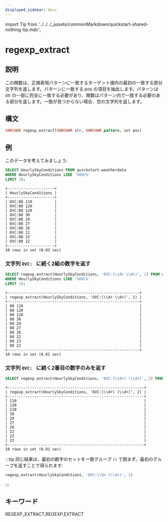 ```yaml
---
displayed_sidebar: docs
---
```


import Tip from '../../../_assets/commonMarkdown/quickstart-shared-nothing-tip.mdx';

# regexp_extract

## 説明

この関数は、正規表現パターンに一致するターゲット値内の最初の一致する部分文字列を返します。パターンに一致する pos の項目を抽出します。パターンは str の一部に完全に一致する必要があり、関数はパターン内で一致する必要のある部分を返します。一致が見つからない場合、空の文字列を返します。

## 構文

```Haskell
VARCHAR regexp_extract(VARCHAR str, VARCHAR pattern, int pos)
```

## 例

<Tip />

このデータを考えてみましょう:

```SQL
SELECT HourlySkyConditions FROM quickstart.weatherdata
WHERE HourlySkyConditions LIKE '%OVC%'
LIMIT 10;
```

```plaintext
+---------------------+
| HourlySkyConditions |
+---------------------+
| OVC:08 110          |
| OVC:08 120          |
| OVC:08 120          |
| OVC:08 30           |
| OVC:08 29           |
| OVC:08 27           |
| OVC:08 26           |
| OVC:08 22           |
| OVC:08 23           |
| OVC:08 22           |
+---------------------+
10 rows in set (0.03 sec)
```

### 文字列 `OVC: ` に続く2組の数字を返す

```SQL
SELECT regexp_extract(HourlySkyConditions, 'OVC:(\\d+ \\d+)', 1) FROM quickstart.weatherdata
WHERE HourlySkyConditions LIKE '%OVC%'
LIMIT 10;
```

```plaintext
+-----------------------------------------------------------+
| regexp_extract(HourlySkyConditions, 'OVC:(\\d+ \\d+)', 1) |
+-----------------------------------------------------------+
| 08 110                                                    |
| 08 120                                                    |
| 08 120                                                    |
| 08 30                                                     |
| 08 29                                                     |
| 08 27                                                     |
| 08 26                                                     |
| 08 22                                                     |
| 08 23                                                     |
| 08 22                                                     |
+-----------------------------------------------------------+
10 rows in set (0.01 sec)
```

### 文字列 `OVC: ` に続く2番目の数字のみを返す

```SQL
SELECT regexp_extract(HourlySkyConditions, 'OVC:(\\d+) (\\d+)', 2) FROM quickstart.weatherdata WHERE HourlySkyConditions LIKE '%OVC%' LIMIT 10;
```

```plaintext
+-------------------------------------------------------------+
| regexp_extract(HourlySkyConditions, 'OVC:(\\d+) (\\d+)', 2) |
+-------------------------------------------------------------+
| 110                                                         |
| 120                                                         |
| 120                                                         |
| 30                                                          |
| 29                                                          |
| 27                                                          |
| 26                                                          |
| 22                                                          |
| 23                                                          |
| 22                                                          |
+-------------------------------------------------------------+
10 rows in set (0.01 sec)
```

:::tip
同じ結果は、最初の数字のセットを一致グループ `()` で囲まず、最初のグループを返すことで得られます:

```SQL
regexp_extract(HourlySkyConditions, 'OVC:\\d+ (\\d+)', 1)
```

:::

## キーワード

REGEXP_EXTRACT,REGEXP,EXTRACT